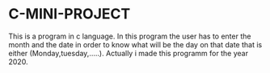 # C-MINI-PROJECT 
This is a program in c language.
In this program the user has to enter the month and the date in order to know what will be the day on that date that is either (Monday,tuesday,.....).
Actually i made this programm for the year 2020.
